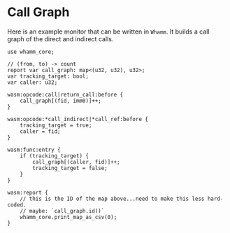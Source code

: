 # Call Graph #

Here is an example monitor that can be written in `Whamm`.
It builds a call graph of the direct and indirect calls.

```
use whamm_core;

// (from, to) -> count
report var call_graph: map<(u32, u32), u32>;
var tracking_target: bool;
var caller: u32;

wasm:opcode:call|return_call:before {
    call_graph[(fid, imm0)]++;
}

wasm:opcode:*call_indirect|*call_ref:before {
    tracking_target = true;
    caller = fid;
}

wasm:func:entry {
    if (tracking_target) {
        call_graph[(caller, fid)]++;
        tracking_target = false;
    }
}

wasm:report {
    // this is the ID of the map above...need to make this less hard-coded.
    // maybe: `call_graph.id()`
    whamm_core.print_map_as_csv(0);
}
```

